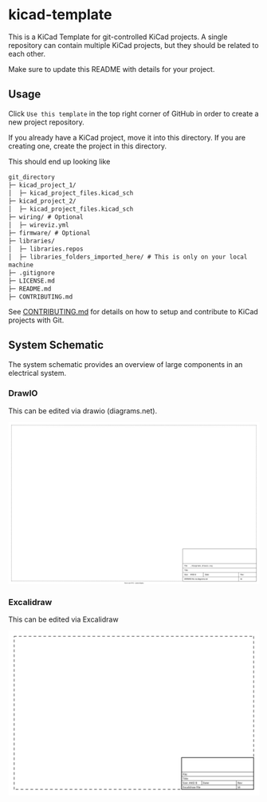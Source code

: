 # kicad-template

This is a KiCad Template for git-controlled KiCad projects. A single repository can contain multiple KiCad projects, but they should be related to each other.

Make sure to update this README with details for your project.

## Usage
Click `Use this template` in the top right corner of GitHub in order to create a new project repository.

If you already have a KiCad project, move it into this directory. If you are creating one, create the project in this directory.

This should end up looking like

```
git_directory
├─ kicad_project_1/
│  ├─ kicad_project_files.kicad_sch
├─ kicad_project_2/
│  ├─ kicad_project_files.kicad_sch
├─ wiring/ # Optional
│  ├─ wireviz.yml
├─ firmware/ # Optional
├─ libraries/
│  ├─ libraries.repos
│  ├─ libraries_folders_imported_here/ # This is only on your local machine
├─ .gitignore
├─ LICENSE.md
├─ README.md
├─ CONTRIBUTING.md
```

See [CONTRIBUTING.md](./CONTRIBUTING.md) for details on how to setup and contribute to KiCad projects with Git.

## System Schematic

The system schematic provides an overview of large components in an electrical system. 

### DrawIO 

This can be edited via drawio (diagrams.net).

![diagram](./diagrams/diagram.drawio.svg)

### Excalidraw

This can be edited via Excalidraw

![diagram](./diagrams/diagram.excalidraw.svg)
